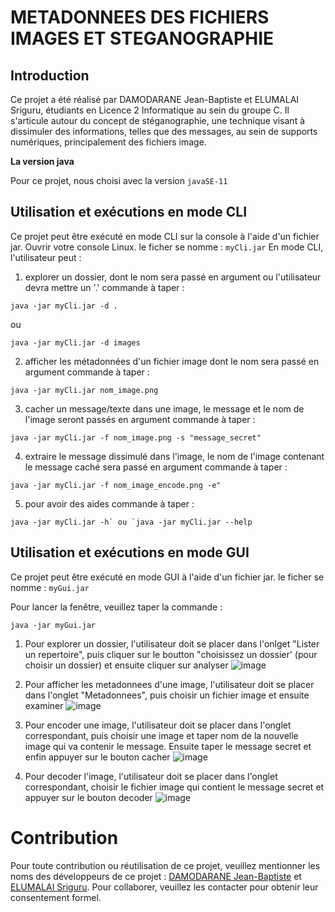 # METADONNEES DES FICHIERS IMAGES ET STEGANOGRAPHIE

## Introduction
Ce projet a été réalisé par DAMODARANE Jean-Baptiste et ELUMALAI Sriguru, étudiants en Licence 2 Informatique au sein du groupe C. Il s'articule autour du concept de stéganographie, une technique visant à dissimuler des informations, telles que des messages, au sein de supports numériques, principalement des fichiers image.



**La version java**

Pour ce projet, nous choisi avec la version `javaSE-11`

## Utilisation et exécutions en mode CLI

Ce projet peut être exécuté en mode CLI sur la console à l'aide d'un fichier jar.
Ouvrir votre console Linux.
le ficher se nomme : `myCli.jar`
En mode CLI, l'utilisateur peut :

1. explorer un dossier, dont le nom sera passé en argument ou l'utilisateur devra mettre un '.'
commande à taper : 
```
java -jar myCli.jar -d .
```
ou 

```
java -jar myCli.jar -d images
```

2. afficher les métadonnées d'un fichier image dont le nom sera passé en argument
commande à taper : 
```
java -jar myCli.jar nom_image.png
```

3. cacher un message/texte dans une image, le message et le nom de l'image seront passés en argument
commande à taper : 
```
java -jar myCli.jar -f nom_image.png -s "message_secret"
```

4. extraire le message dissimulé dans l'image, le nom de l'image contenant le message caché sera passé en argument
commande à taper : 
```
java -jar myCli.jar -f nom_image_encode.png -e"
```

5. pour avoir des aides
commande à taper : 
```
java -jar myCli.jar -h` ou `java -jar myCli.jar --help
```


## Utilisation et exécutions en mode GUI

Ce projet peut être exécuté en mode GUI à l'aide d'un fichier jar.
le ficher se nomme : `myGui.jar`

Pour lancer la fenêtre, veuillez taper la commande : 
```
java -jar myGui.jar
```

1. Pour explorer un dossier, l'utilisateur doit se placer dans l'onlget "Lister un repertoire", puis cliquer sur le boutton "choisissez un dossier' (pour choisir un dossier) et ensuite cliquer sur analyser
![image](https://user-images.githubusercontent.com/91695685/147091029-71debde3-2ab0-41b1-8603-93771f3d145f.png)


2. Pour afficher les metadonnees d'une image, l'utilisateur doit se placer dans l'onglet "Metadonnees", puis choisir un fichier image et ensuite examiner
![image](https://user-images.githubusercontent.com/91695685/147091137-e863be34-0429-47b1-a493-a2a8c9c1ae1d.png)


3. Pour encoder une image, l'utilisateur doit se placer dans l'onglet correspondant, puis choisir une image et taper nom de la nouvelle image qui va contenir le message. Ensuite taper le message secret et enfin appuyer sur le bouton cacher
![image](https://user-images.githubusercontent.com/91695685/147091253-4dca57d7-ab67-419a-8505-cd80b53321b8.png)


4. Pour decoder l'image, l'utilisateur doit se placer dans l'onglet correspondant, choisir le fichier image qui contient le message secret et appuyer sur le bouton decoder
![image](https://user-images.githubusercontent.com/91695685/147091328-41b617f3-78cd-4169-9708-a0314f231803.png)

# Contribution
Pour toute contribution ou réutilisation de ce projet, veuillez mentionner les noms des développeurs de ce projet : [DAMODARANE Jean-Baptiste](https://github.com/JeanBaptiste02) et [ELUMALAI Sriguru](https://github.com/Sriguru95). Pour collaborer, veuillez les contacter pour obtenir leur consentement formel.
